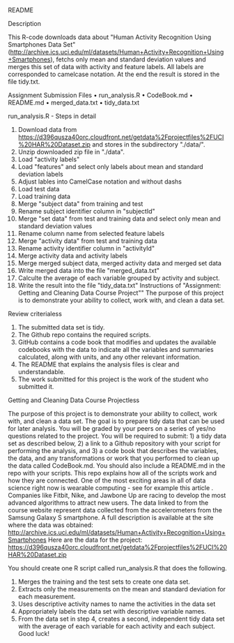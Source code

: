 README

Description

This R-code downloads data about "Human Activity Recognition Using Smartphones Data Set" (http://archive.ics.uci.edu/ml/datasets/Human+Activity+Recognition+Using+Smartphones), fetchs only mean and standard deviation values and merges this set of data with activity and feature labels. All labels are corresponded to camelcase notation. At the end the result is stored in the file tidy.txt.

Assignment Submission Files
•	run_analysis.R
•	CodeBook.md
•	README.md
•	merged_data.txt
•	tidy_data.txt

run_analysis.R - Steps in detail

1.	Download data from https://d396qusza40orc.cloudfront.net/getdata%2Fprojectfiles%2FUCI%20HAR%20Dataset.zip and stores in the subdirectory "./data/".
2.	Unzip downloaded zip file in "./data".
3.	Load "activity labels"
4.	Load "features" and select only labels about mean and standard deviation labels
5.	Adjust lables into CamelCase notation and without dashs
6.	Load test data
7.	Load training data
8.	Merge "subject data" from training and test
9.	Rename subject identifier column in "subjectId"
10.	Merge "set data" from test and training data and select only mean and standard deviation values
11.	Rename column name from selected feature labels
12.	Merge "activity data" from test and training data
13.	Rename activity identifier column in "activityId"
14.	Merge activity data and activity labels
15.	Merge merged subject data, merged activity data and merged set data
16.	Write merged data into the file "merged_data.txt"
17.	Calculte the average of each variable grouped by activity and subject.
18.	Write the result into the file "tidy_data.txt"
Instructions of "Assignment: Getting and Cleaning Data Course Project""
The purpose of this project is to demonstrate your ability to collect, work with, and clean a data set.

Review criterialess

1.	The submitted data set is tidy.
2.	The Github repo contains the required scripts.
3.	GitHub contains a code book that modifies and updates the available codebooks with the data to indicate all the variables and summaries calculated, along with units, and any other relevant information.
4.	The README that explains the analysis files is clear and understandable.
5.	The work submitted for this project is the work of the student who submitted it.

Getting and Cleaning Data Course Projectless

The purpose of this project is to demonstrate your ability to collect, work with, and clean a data set. The goal is to prepare tidy data that can be used for later analysis. You will be graded by your peers on a series of yes/no questions related to the project. You will be required to submit: 1) a tidy data set as described below, 2) a link to a Github repository with your script for performing the analysis, and 3) a code book that describes the variables, the data, and any transformations or work that you performed to clean up the data called CodeBook.md. You should also include a README.md in the repo with your scripts. This repo explains how all of the scripts work and how they are connected.
One of the most exciting areas in all of data science right now is wearable computing - see for example this article . Companies like Fitbit, Nike, and Jawbone Up are racing to develop the most advanced algorithms to attract new users. The data linked to from the course website represent data collected from the accelerometers from the Samsung Galaxy S smartphone. A full description is available at the site where the data was obtained:
http://archive.ics.uci.edu/ml/datasets/Human+Activity+Recognition+Using+Smartphones
Here are the data for the project:
https://d396qusza40orc.cloudfront.net/getdata%2Fprojectfiles%2FUCI%20HAR%20Dataset.zip

You should create one R script called run_analysis.R that does the following.
1.	Merges the training and the test sets to create one data set.
2.	Extracts only the measurements on the mean and standard deviation for each measurement.
3.	Uses descriptive activity names to name the activities in the data set
4.	Appropriately labels the data set with descriptive variable names.
5.	From the data set in step 4, creates a second, independent tidy data set with the average of each variable for each activity and each subject. Good luck!


